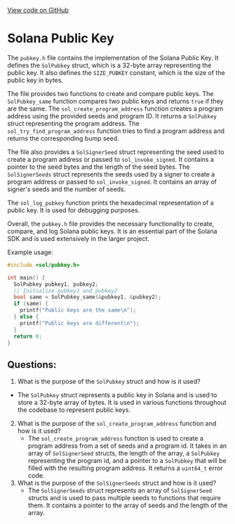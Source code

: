 [View code on GitHub](https://github.com/solana-labs/solana/blob/master/sdk/sbf/c/inc/sol/pubkey.h)

# Solana Public Key

The `pubkey.h` file contains the implementation of the Solana Public Key. It defines the `SolPubkey` struct, which is a 32-byte array representing the public key. It also defines the `SIZE_PUBKEY` constant, which is the size of the public key in bytes.

The file provides two functions to create and compare public keys. The `SolPubkey_same` function compares two public keys and returns `true` if they are the same. The `sol_create_program_address` function creates a program address using the provided seeds and program ID. It returns a `SolPubkey` struct representing the program address. The `sol_try_find_program_address` function tries to find a program address and returns the corresponding bump seed.

The file also provides a `SolSignerSeed` struct representing the seed used to create a program address or passed to `sol_invoke_signed`. It contains a pointer to the seed bytes and the length of the seed bytes. The `SolSignerSeeds` struct represents the seeds used by a signer to create a program address or passed to `sol_invoke_signed`. It contains an array of signer's seeds and the number of seeds.

The `sol_log_pubkey` function prints the hexadecimal representation of a public key. It is used for debugging purposes.

Overall, the `pubkey.h` file provides the necessary functionality to create, compare, and log Solana public keys. It is an essential part of the Solana SDK and is used extensively in the larger project.

Example usage:

```c
#include <sol/pubkey.h>

int main() {
  SolPubkey pubkey1, pubkey2;
  // Initialize pubkey1 and pubkey2
  bool same = SolPubkey_same(&pubkey1, &pubkey2);
  if (same) {
    printf("Public keys are the same\n");
  } else {
    printf("Public keys are different\n");
  }
  return 0;
}
```
## Questions: 
 1. What is the purpose of the `SolPubkey` struct and how is it used?
   - The `SolPubkey` struct represents a public key in Solana and is used to store a 32-byte array of bytes. It is used in various functions throughout the codebase to represent public keys.
2. What is the purpose of the `sol_create_program_address` function and how is it used?
   - The `sol_create_program_address` function is used to create a program address from a set of seeds and a program id. It takes in an array of `SolSignerSeed` structs, the length of the array, a `SolPubkey` representing the program id, and a pointer to a `SolPubkey` that will be filled with the resulting program address. It returns a `uint64_t` error code.
3. What is the purpose of the `SolSignerSeeds` struct and how is it used?
   - The `SolSignerSeeds` struct represents an array of `SolSignerSeed` structs and is used to pass multiple seeds to functions that require them. It contains a pointer to the array of seeds and the length of the array.
